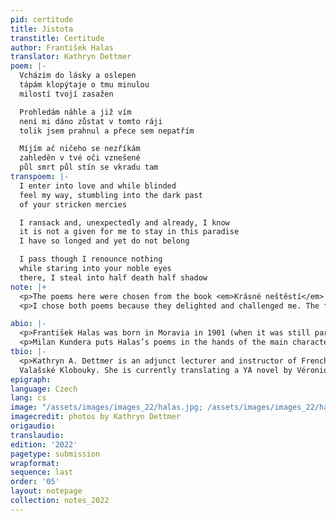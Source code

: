 ```yaml
---
pid: certitude
title: Jistota
transtitle: Certitude
author: František Halas
translator: Kathryn Dettmer
poem: |-
  Vcházím do lásky a oslepen
  tápám klopýtaje o tmu minulou
  milostí tvojí zasažen

  Prohledám náhle a již vím
  není mi dáno zůstat v tomto ráji
  tolik jsem prahnul a přece sem nepatřím

  Míjím ač ničeho se nezříkám
  zahleděn v tvé oči vznešené
  půl smrt půl stín se vkradu tam
transpoem: |-
  I enter into love and while blinded
  feel my way, stumbling into the dark past
  of your stricken mercies

  I ransack and, unexpectedly and already, I know
  it is not a given for me to stay in this paradise
  I have so longed and yet do not belong

  I pass though I renounce nothing
  while staring into your noble eyes
  there, I steal into half death half shadow
note: |+
  <p>The poems here were chosen from the book <em>Krásné neštěstí</em> (<em>Beautiful Bad Luck</em> – or <em>Unhappiness</em>, depending on how you read it), which was first published in 2006 by one of Halas’s sons, a well-known radio presenter in the Czech Republic. The poems were published for the first time alongside the letters that Halas sent them in, to his wife, between the years 1928 and 1939. None of her correspondence is included in the volume.</p>
  <p>I chose both poems because they delighted and challenged me. The first thing I discovered is that making things rhyme in Czech is much easier than in English. I was only able to preserve the rhyme in “Whispered,” but since Halas was often accused of not being poetic enough, I figured he would not mind.</p>

abio: |-
  <p>František Halas was born in Moravia in 1901 (when it was still part of the Austro-Hungarian Empire) and died in 1949. He was an active member of the communist Czech resistance to the Nazis and wrote for the illegal communist newspaper, <em>Rudé Pravo</em>. When he died, he was a celebrated poet, an editor at Orbis Publishing House, and the head of the writers‘ union of the Ministry of Information. His poetry, however, was lyrical in nature, eventually leading to a falling out with the communist regime. He was not dialectic enough for communist tastes. During the Prague Spring of 1968, one of his sons, Ludvig Kundera (father of writer Milan Kundera), and others published a book that revived interest in Halas’s early lyric poetry.</p>
  <p>Milan Kundera puts Halas’s poems in the hands of the main character of the novel <em>The Joke</em> (<em>Žert</em>), which is how I was introduced to Halas. The protagonist wallows in the poems because he has been exiled for a bad joke. He uses them to seduce a girl, who is happier to hear them than she is with his physical advances. Halas’s poems are melodramatic and strange — my favorite kind of love poem.</p>
tbio: |-
  <p>Kathryn A. Dettmer is an adjunct lecturer and instructor of French at the University of Pennsylvania, Drexel University, and Widener University. As a Peace Corps volunteer, she had the luck to learn Czech in a castle located in the spa town of Poděbrady before teaching English in an academic high school in
  Valašské Klobouky. She is currently translating a YA novel by Véronique Tadjo from French.</p>
epigraph:
language: Czech
lang: cs
image: "/assets/images/images_22/halas.jpg; /assets/images/images_22/halas2.JPG"
imagecredit: photos by Kathryn Dettmer
origaudio:
translaudio:
edition: '2022'
pagetype: submission
wrapformat:
sequence: last
order: '05'
layout: notepage
collection: notes_2022
---
```

